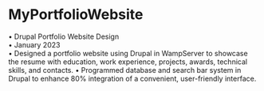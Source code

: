 # MyPortfolioWebsite

• Drupal Portfolio Website Design										      
• January 2023  
• Designed a portfolio website using Drupal in WampServer to showcase the resume with education, work experience, projects, awards, technical skills, and contacts.
• Programmed database and search bar system in Drupal to enhance 80% integration of a convenient, user-friendly interface.  
